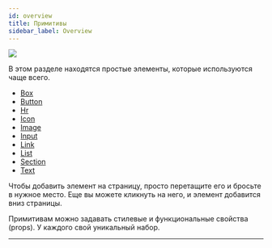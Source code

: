 ```yaml
---
id: overview
title: Примитивы
sidebar_label: Overview
---
```


![](https://uploads.quarkly.io/landing/docs-interface-context-menu.png)

В этом разделе находятся простые элементы, которые используются чаще всего.

-   [Box](/interface/left-panels/adding-panel/primitives/box)
-   [Button](/interface/left-panels/adding-panel/primitives/button)
-   [Hr](/interface/left-panels/adding-panel/primitives/hr)
-   [Icon](/interface/left-panels/adding-panel/primitives/icon)
-   [Image](/interface/left-panels/adding-panel/primitives/image)
-   [Input](/interface/left-panels/adding-panel/primitives/input)
-   [Link](/interface/left-panels/adding-panel/primitives/link)
-   [List](/interface/left-panels/adding-panel/primitives/list)
-   [Section](/interface/left-panels/adding-panel/primitives/section)
-   [Text](/interface/left-panels/adding-panel/primitives/text)

Чтобы добавить элемент на страницу, просто перетащите его и бросьте в нужное место. Еще вы можете кликнуть на него, и элемент добавится вниз страницы.

Примитивам можно задавать стилевые и функциональные свойства (props). У каждого свой уникальный набор.

---
